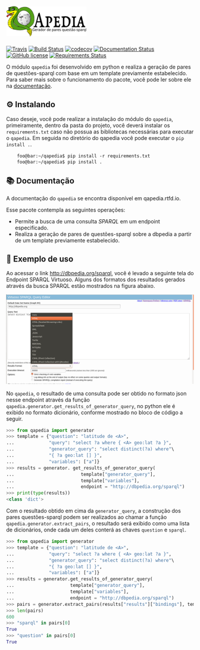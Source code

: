 # <img alt="QApedia" src="docs/source/_static/logo.png" height="80">

[![Travis](https://img.shields.io/travis/JessicaSousa/qapedia/master.svg?label=Travis%20CI)](
    https://travis-ci.org/JessicaSousa/qapedia)
[![Build Status](https://dev.azure.com/qapedia/qapedia/_apis/build/status/jessicasousa.qapedia?branchName=master)](https://dev.azure.com/qapedia/qapedia/_build/latest?definitionId=1&branchName=master)
[![codecov]( https://codecov.io/gh/JessicaSousa/qapedia/branch/master/graph/badge.svg)](https://codecov.io/gh/JessicaSousa/qapedia)
[![Documentation Status](https://readthedocs.org/projects/qapedia/badge/?version=latest)](https://qapedia.readthedocs.io/pt/latest/?badge=latest)
[![GitHub license](https://img.shields.io/github/license/JessicaSousa/qapedia.svg)](https://github.com/JessicaSousa/qapedia/blob/master/LICENSE)
[![Requirements Status](https://requires.io/github/JessicaSousa/qapedia/requirements.svg?branch=master)](https://requires.io/github/JessicaSousa/qapedia/requirements/?branch=master)

O módulo ``qapedia`` foi desenvolvido em python e realiza a geração de pares de
questões-sparql com base em um template previamente estabelecido. Para saber
mais sobre o funcionamento do pacote, você pode ler sobre ele na [documentação](https://qapedia.readthedocs.io/pt/latest/).


## ⚙️ Instalando


Caso deseje, você pode realizar a instalação do módulo do ``qapedia``,
primeiramente, dentro da pasta do projeto, você deverá instalar os
``requirements.txt`` caso não possua as bibliotecas necessárias para executar o
``qapedia``. Em seguida no diretório do qapedia você pode executar o
``pip install .``.

```console
    foo@bar:~/qapedia$ pip install -r requirements.txt
    foo@bar:~/qapedia$ pip install .
```

## 📚 Documentação

A documentação do ``qapedia`` se encontra disponível em qapedia.rtfd.io.

Esse pacote contempla as seguintes operações:

* Permite a busca de uma consulta *SPARQL* em um endpoint especificado.
* Realiza a geração de pares de questões-sparql sobre a dbpedia a partir de um template previamente estabelecido.

## 📝 Exemplo de uso


Ao acessar o link http://dbpedia.org/sparql, você é levado a seguinte tela do
Endpoint SPARQL Virtuoso. Alguns dos formatos dos resultados gerados através da
busca SPARQL estão mostrados na figura abaixo.

![Virtuoso SPARQL Endpoint](docs/source/_static/SPARQL_Query_Editor.png)


No ``qapedia``, o resultado de uma consulta pode ser obtido no formato json
nesse endpoint através da função
``qapedia.generator.get_results_of_generator_query``, no python ele é exibido
no formato dicionário, conforme mostrado no bloco de código a seguir.

```python
>>> from qapedia import generator
>>> template = {"question": "latitude de <A>",
...             "query": "select ?a where { <A> geo:lat ?a }",
...             "generator_query": "select distinct(?a) where"\
...             "{ ?a geo:lat [] }",
...             "variables": ["a"]}
>>> results = generator. get_results_of_generator_query(
...                         template["generator_query"],
...                         template["variables"],
...                         endpoint = "http://dbpedia.org/sparql")
>>> print(type(results))
<class 'dict'>
```
Com o resultado obtido em cima da ``generator_query``, a construção dos pares
questões-sparql podem ser realizados ao chamar a função
``qapedia.generator.extract_pairs``, o resultado será exibido como uma lista de
dicionários, onde cada um deles conterá as chaves ``question`` e ``sparql``.

```python
>>> from qapedia import generator
>>> template = {"question": "latitude de <A>",
...             "query": "select ?a where { <A> geo:lat ?a }",
...             "generator_query": "select distinct(?a) where"\
...             "{ ?a geo:lat [] }",
...             "variables": ["a"]}
>>> results = generator.get_results_of_generator_query(
...                     template["generator_query"],
...                     template["variables"],
...                     endpoint = "http://dbpedia.org/sparql")
>>> pairs = generator.extract_pairs(results["results"]["bindings"], template)
>>> len(pairs)
600
>>> "sparql" in pairs[0]
True
>>> "question" in pairs[0]
True
```